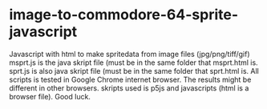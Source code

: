 # image-to-commodore-64-sprite-javascript
Javascript with html to make spritedata from image files (jpg/png/tiff/gif)
msprt.js is the java skript file (must be in the same folder that msprt.html is.
sprt.js is also java skript file (must be in the same folder that sprt.html is.
All scripts is tested in Google Chrome internet browser. The results might be different in other browsers.
skripts used is p5js and javascripts (html is a browser file).
Good luck.
